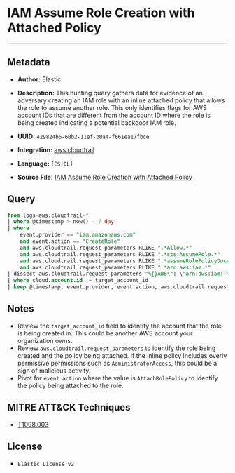 # IAM Assume Role Creation with Attached Policy

---

## Metadata

- **Author:** Elastic
- **Description:** This hunting query gathers data for evidence of an adversary creating an IAM role with an inline attached policy that allows the role to assume another role. This only identifies flags for AWS account IDs that are different from the account ID where the role is being created indicating a potential backdoor IAM role.

- **UUID:** `429824b6-60b2-11ef-b0a4-f661ea17fbce`
- **Integration:** [aws.cloudtrail](https://docs.elastic.co/integrations/aws/cloudtrail)
- **Language:** `[ES|QL]`
- **Source File:** [IAM Assume Role Creation with Attached Policy](../queries/iam_assume_role_creation_with_attached_policy.toml)

## Query

```sql
from logs-aws.cloudtrail-*
| where @timestamp > now() - 7 day
| where
    event.provider == "iam.amazonaws.com"
    and event.action == "CreateRole"
    and aws.cloudtrail.request_parameters RLIKE ".*Allow.*"
    and aws.cloudtrail.request_parameters RLIKE ".*sts:AssumeRole.*"
    and aws.cloudtrail.request_parameters RLIKE ".*assumeRolePolicyDocument.*"
    and aws.cloudtrail.request_parameters RLIKE ".*arn:aws:iam.*"
| dissect aws.cloudtrail.request_parameters "%{}AWS\": \"arn:aws:iam::%{target_account_id}:"
| where cloud.account.id != target_account_id
| keep @timestamp, event.provider, event.action, aws.cloudtrail.request_parameters, target_account_id, cloud.account.id
```

## Notes

- Review the `target_account_id` field to identify the account that the role is being created in. This could be another AWS account your organization owns.
- Review `aws.cloudtrail.request_parameters` to identify the role being created and the policy being attached. If the inline policy includes overly permissive permissions such as `AdministratorAccess`, this could be a sign of malicious activity.
- Pivot for `event.action` where the value is `AttachRolePolicy` to identify the policy being attached to the role.

## MITRE ATT&CK Techniques

- [T1098.003](https://attack.mitre.org/techniques/T1098/003)

## License

- `Elastic License v2`
